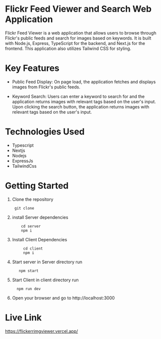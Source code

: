 # Flickr Feed Viewer and Search Web Application

Flickr Feed Viewer is a web application that allows users to browse through Flickr's public feeds and search for images based on keywords. It is built with Node.js, Express, TypeScript for the backend, and Next.js for the frontend. This application also utilizes Tailwind CSS for styling.

# Key Features

- Public Feed Display: 
On page load, the application fetches and displays images from Flickr's public feeds.

- Keyword Search: 
Users can enter a keyword to search for and the application returns images with relevant tags based on the user's input.
Upon clicking the search button, the application returns images with relevant tags based on the user's input.


# Technologies Used

- Typescript
- Nextjs
- Nodejs
- ExpressJs
- TailwindCss

# Getting Started

1. Clone the repository
   ```console
    git clone

2. install Server dependencies
   ```console
       cd server
       npm i
4. Install Client Dependencies

   ```console
        cd client
        npm i

5. Start server 
  in Server directory run
   ```console
      npm start

 6. Start Client
     in client directory run
    ```console
      npm run dev

7. Open your browser and go to http://localhost:3000

# Live Link

https://flickerrimgviewer.vercel.app/


